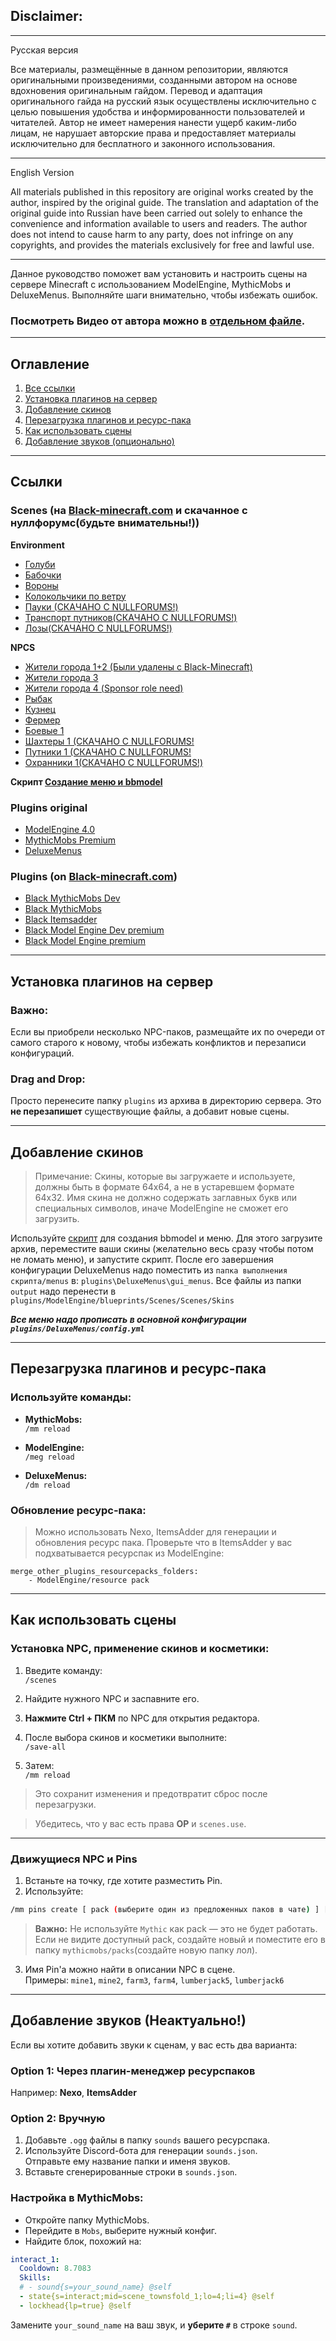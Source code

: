 ## Disclaimer:
---
Русская версия

Все материалы, размещённые в данном репозитории, являются оригинальными произведениями, созданными автором на основе вдохновения оригинальным гайдом. Перевод и адаптация оригинального гайда на русский язык осуществлены исключительно с целью повышения удобства и информированности пользователей и читателей. Автор не имеет намерения нанести ущерб каким-либо лицам, не нарушает авторские права и предоставляет материалы исключительно для бесплатного и законного использования.


---

English Version

All materials published in this repository are original works created by the author, inspired by the original guide. The translation and adaptation of the original guide into Russian have been carried out solely to enhance the convenience and information available to users and readers. The author does not intend to cause harm to any party, does not infringe on any copyrights, and provides the materials exclusively for free and lawful use.

---

Данное руководство поможет вам установить и настроить сцены на сервере Minecraft с использованием ModelEngine, MythicMobs и DeluxeMenus. Выполняйте шаги внимательно, чтобы избежать ошибок.

### Посмотреть Видео от автора можно в [отдельном файле](https://github.com/Kanorto/Scenes-Public-Guide/blob/main/VideoGuide). 

---

## Оглавление

1. [Все ссылки](#ссылки)  
2. [Установка плагинов на сервер](#установка-плагинов-на-сервер)  
3. [Добавление скинов](#добавление-скинов)  
4. [Перезагрузка плагинов и ресурс-пака](#перезагрузка-плагинов-и-ресурс-пака)  
5. [Как использовать сцены](#как-использовать-сцены)
6. [Добавление звуков (опционально)](#добавление-звуков-опционально)  

---

## Ссылки

### Scenes (на [Black-minecraft.com](https://black-minecraft.com) и скачанное с нуллфорумс(будьте внимательны!)) 
  
**Environment**
- [Голуби](https://black-minecraft.com/resources/scenes-pigeons-environment.7999/) 
- [Бабочки](https://black-minecraft.com/resources/scenes-butterflies-environment.7989/) 
- [Вороны](https://black-minecraft.com/resources/scenes-crows-environment.7988/) 
- [Колокольчики по ветру](https://black-minecraft.com/resources/scenes-wind-chimes-environment.7998/)
- [Пауки (СКАЧАНО С NULLFORUMS!)](https://www.dropbox.com/scl/fi/74k4v7e2cgfjtjv647ply/scenes_spiders.zip?rlkey=0kngowhr73ezddvd3isur9cog&st=c546sa45&dl=0)
- [Транспорт путников(СКАЧАНО С NULLFORUMS!)](https://www.dropbox.com/scl/fi/87dc1c8fxkikv0yxe0yu9/4.0_scenes_wanderers_transport_vol1.zip?rlkey=hq9r4yn8mfbe2ckiwcs3u4pxv&st=imv6k23k&dl=0)
- [Лозы(СКАЧАНО С NULLFORUMS!)](https://www.dropbox.com/scl/fi/3xzg0fhmzyu894b9axpbe/Scenes-jungle-vines.zip?rlkey=gvuwh3juhjopnzqed25n9mxwc&st=9g93qdwl&dl=0)
  
**NPCS**
  
- [Жители города 1+2 (Были удалены с Black-Minecraft)](https://www.dropbox.com/scl/fi/6cy4jmtry569fjsds3ph3/scenes_townsfolks_vol1-2.zip?rlkey=kdm3li0dpkeqm2g4bcf3lqfo0&st=esawnm6a&dl=0)
- [Жители города 3](https://black-minecraft.com/resources/scenes-townsfolks-vol-3-npc.8876/)
- [Жители города 4 (Sponsor role need)](https://black-minecraft.com/resources/scenes-townsfolks-vol-4-npc.8886/)
- [Рыбак](https://black-minecraft.com/resources/scenes-fishermen-npc.9038/)
- [Кузнец](https://black-minecraft.com/resources/scenes-blacksmith-npc.7846/) 
- [Фермер](https://black-minecraft.com/resources/scenes-farmers-npc.9037/)
- [Боевые 1](https://black-minecraft.com/resources/scenes-combat-vol-1-npc.8881/)
- [Шахтеры 1 (СКАЧАНО С NULLFORUMS!](https://www.dropbox.com/scl/fi/tmah3d9kmsl9fca2kxhba/Scenes-Miners-1.zip?rlkey=zw7z9qrkq4jqogdyvsa2vx1ig&st=fbh9mqb0&dl=0)
- [Путники 1 (СКАЧАНО С NULLFORUMS!](https://www.dropbox.com/scl/fi/sj7ismn60i4bjoc3d1wax/Scenes-wanderers-vol-1-1.zip?rlkey=zvxvnrvpoodjtx8f41zj9feml&st=85nm1xqg&dl=0)
- [Охранники 1(СКАЧАНО С NULLFORUMS!)](https://www.dropbox.com/scl/fi/292elcmjm50os9hzayezh/Scenes-guards-vol-1-1.zip?rlkey=bexljcge1su0mwz0mkp4rpypg&st=t7tiyfkh&dl=0)
  
**Скрипт [Создание меню и bbmodel](https://black-minecraft.com/resources/scenes-tool-change-skin.8640/)**

### Plugins **original**
- [ModelEngine 4.0](https://www.spigotmc.org/resources/modelengine.79477/)  
- [MythicMobs Premium](https://www.mythicmobs.net/index.php?pages/store/)  
- [DeluxeMenus](https://www.spigotmc.org/resources/deluxemenus.11734/)

### Plugins (on [Black-minecraft.com](https://black-minecraft.com)) 
- [Black MythicMobs Dev](https://black-minecraft.com/resources/mythicmobs-dev-builds-premium.4171/ )
- [Black MythicMobs](https://black-minecraft.com/resources/mythicmobs-premium.1180/) 
- [Black Itemsadder](https://black-minecraft.com/resources/itemsadder.27/)
- [Black Model Engine Dev premium](https://black-minecraft.com/resources/model-engine-premium-4-x.3815/)
- [Black Model Engine premium](https://black-minecraft.com/resources/conxeptworks-model-engine.1086/)  

---

## Установка плагинов на сервер

### **Важно:**
Если вы приобрели несколько NPC-паков, размещайте их по очереди от самого старого к новому, чтобы избежать конфликтов и перезаписи конфигураций.

### **Drag and Drop:**
Просто перенесите папку `plugins` из архива в директорию сервера. Это **не перезапишет** существующие файлы, а добавит новые сцены.

---

## Добавление скинов

> Примечание: Скины, которые вы загружаете и используете, должны быть в формате 64x64, а не в устаревшем формате 64x32.
> Имя скина не должно содержать заглавных букв или специальных символов, иначе ModelEngine не сможет его загрузить.

Используйте [скрипт](https://black-minecraft.com/resources/scenes-tool-change-skin.8640/) для создания bbmodel и меню. Для этого загрузите архив, переместите ваши скины (желательно весь сразу чтобы потом не ломать меню), и запустите скрипт.
После его завершения конфигурации DeluxeMenus надо поместить из `папка выполнения скрипта/menus` в: `plugins\DeluxeMenus\gui_menus`. Все файлы из папки `output` надо перенести в `plugins/ModelEngine/blueprints/Scenes/Scenes/Skins` 

***Все меню надо прописать в основной конфигурации `plugins/DeluxeMenus/config.yml`***

---

## Перезагрузка плагинов и ресурс-пака

### Используйте команды:

- **MythicMobs:**  
    `/mm reload`
    
- **ModelEngine:**  
    `/meg reload`
    
- **DeluxeMenus:**  
    `/dm reload`
    

### Обновление ресурс-пака:

> Можно использовать Nexo, ItemsAdder для генерации и обновления ресурс пака. Проверьте что в ItemsAdder у вас подхватывается ресурспак из ModelEngine:
```
merge_other_plugins_resourcepacks_folders:
    - ModelEngine/resource pack
```

---

## Как использовать сцены

### Установка NPC, применение скинов и косметики:

1. Введите команду:  
    `/scenes`
    
2. Найдите нужного NPC и заспавните его.
    
3. **Нажмите Ctrl + ПКМ** по NPC для открытия редактора.
    
4. После выбора скинов и косметики выполните:  
    `/save-all`
    
5. Затем:  
    `/mm reload`
    

> Это сохранит изменения и предотвратит сброс после перезагрузки.

> Убедитесь, что у вас есть права **OP** и `scenes.use`.

---

### Движущиеся NPC и Pins

1. Встаньте на точку, где хотите разместить Pin.
2. Используйте:

```bash
/mm pins create [ pack (выберите один из предложенных паков в чате) ] [ Pin's name ]
```
> **Важно:** Не используйте `Mythic` как pack — это не будет работать.  
> Если не видите доступный pack, создайте новый и поместите его в папку `mythicmobs/packs`(создайте новую папку лол).

3. Имя Pin'а можно найти в описании NPC в сцене.  
    Примеры: `mine1`, `mine2`, `farm3`, `farm4`, `lumberjack5`, `lumberjack6`


---

## Добавление звуков (Неактуально!)

Если вы хотите добавить звуки к сценам, у вас есть два варианта:


### Option 1: Через плагин-менеджер ресурспаков

Например: **Nexo**, **ItemsAdder**

### Option 2: Вручную

1. Добавьте `.ogg` файлы в папку `sounds` вашего ресурспака.
2. Используйте Discord-бота для генерации `sounds.json`.  
    Отправьте ему название папки и именя звуков.
3. Вставьте сгенерированные строки в `sounds.json`.

### Настройка в MythicMobs:

- Откройте папку MythicMobs.
- Перейдите в `Mobs`, выберите нужный конфиг.
- Найдите блок, похожий на:

```yaml
interact_1:
  Cooldown: 8.7083
  Skills:
  # - sound{s=your_sound_name} @self
  - state{s=interact;mid=scene_townsfold_1;lo=4;li=4} @self
  - lockhead{lp=true} @self
```

Замените `your_sound_name` на ваш звук, и **уберите `#`** в строке `sound`.



 
